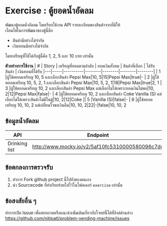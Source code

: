Exercise : ตู้ยอดน้ำอัดลม
===

พัฒนาตู้ยอดน้ำอัดลม โดยเรียกใช้งาน API รายละเอียดของสินต้าจากที่มีให้  
เงื่อนไขในการพัฒนาของตู้นี้คือ
- สินค้ามีอย่างไม่จำกัด
- เงินทอนมีอย่างไม่จำกัด

โดยเหรียญที่ใช้ได้กับตู้นี้คือ 1, 2, 5 และ 10 บาท เท่านั้น

**ตัวอย่างการใช้งาน**
| # | Story | เหรียญที่ยอดตามลำดับ | ยอดเงินทั้งหม | สินค้าที่เลือก | ได้รับสินค้า | เงินทอนที่ได้รับ
|---|-----|----------|--------|--------|--------|--------|
| 1 |ผู้ใช้หยอดเหรียญ 10, 5 และเลือกสินค้า Pepsi Max|10, 5|15|Pepsi Max|true|-
| 2 |ผู้ใช้หยอดเหรียญ 10, 5, 2, 1 และเลือกสินค้า Pepsi Max|10, 5, 2, 1|18|Pepsi Max|true|2, 1
| 3 |ผู้ใช้หยอดเหรียญ 10, 2 และเลือกสินค้า Pepsi Max แต่เลือกไม่ได้เพราะยอดเงินไม่พอ|10, 2|12|Pepsi Max|false|-
| 4 |ผู้ใช้หยอดเหรียญ 10, 2 และเลือกสินค้า Coke Vanilla (S) แต่เลือกไม่ได้เพราะสินค้าไม่มีในตู้|10, 2|12|Coke || 5 |Vanilla (S)|false|-
| 6 |ผู้ใช้หยอดเหรียญ 10, 10, 2 แต่เปลี่ยนใจขอเงินคืน|10, 10, 2|22|-|false|10, 10, 2


ข้อมูลน้ำอัดลม
---

| API | Endpoint | Method |
|-----|----------|--------|
|Drinking list|http://www.mocky.io/v2/5af10fc5310000580096c7d4|GET|

ข้อตกลงการตรวจรับ
---
1. ทำการ Fork github project นี้ไปยังของตนเอง
2. นำ Sourcecode ที่ทำเรียบร้อยใส่ไว้ในโฟลเดอร์ `exercise` เท่านั้น

ข้อสงสัยอื่น ๆ 
---
ทำการเปิด Issue เพื่อสอบถามหรือแนะนำเพิ่มเติมเกี่ยวกับโจทย์นี้ได้ที่ลิงค์ด้านล่าง  
https://github.com/nitipatl/problem-vending-machine/issues